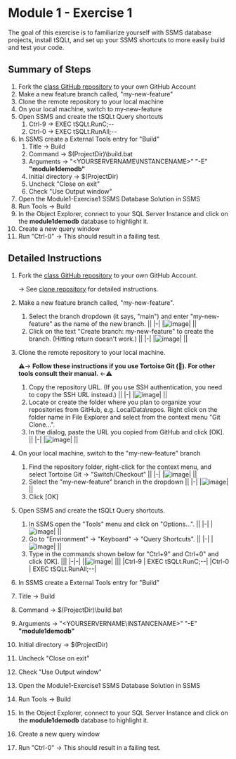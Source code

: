 # Module 1 - Exercise 1
The goal of this exercise is to familiarize yourself with SSMS database projects, install tSQLt, and set up your SSMS shortcuts to more easily build and test your code.

## Summary of Steps

1. Fork the [class GitHub repository](https://github.com/sqlity-net/dataplatform-devops-demos) to your own GitHub Account
2. Make a new feature branch called, "my-new-feature"
3. Clone the remote repository to your local machine
4. On your local machine, switch to my-new-feature
5. Open SSMS and create the tSQLt Query shortcuts
   1. Ctrl-9 → EXEC tSQLt.RunC;--
   5. Ctrl-0 → EXEC tSQLt.RunAll;--
7. In SSMS create a External Tools entry for "Build"
   1. Title → Build
   9. Command → $(ProjectDir)\build.bat
   10. Arguments → "<YOURSERVERNAME\INSTANCENAME>" "-E" **"module1demodb"**
   11. Initial directory → $(ProjectDir)
   13. Uncheck "Close on exit"
   12. Check "Use Output window"
13. Open the Module1-Exercise1 SSMS Database Solution in SSMS
14. Run Tools → Build
15. In the Object Explorer, connect to your SQL Server Instance and click on the **module1demodb** database to highlight it.
16. Create a new query window
17. Run "Ctrl-0" → This should result in a failing test.

## Detailed Instructions

1. Fork the [class GitHub repository](https://github.com/sqlity-net/dataplatform-devops-demos) to your own GitHub Account.

   → See [clone repository](../../../) for detailed instructions.
   
3. Make a new feature branch called, "my-new-feature".
   1. Select the branch dropdown (it says, "main") and enter "my-new-feature" as the name of the new branch.
      ||
      |-|
      |![image](https://user-images.githubusercontent.com/298017/113496568-e1f17580-94c8-11eb-9a56-87963d9920fb.png)|
      ||
   1. Click on the text "Create branch: my-new-feature" to create the branch. (Hitting return doesn't work.)
      ||
      |-|
      |![image](https://user-images.githubusercontent.com/298017/113496576-f3d31880-94c8-11eb-95bb-dab2ac2767aa.png)|
      ||
      
5. Clone the remote repository to your local machine.

   :warning:→ **Follow these instructions if you use Tortoise Git (:turtle:). For other tools consult their manual.** ←:warning:
   1. Copy the repository URL. (If you use SSH authentication, you need to copy the SSH URL instead.)
      ||
      |-|
      |![image](https://user-images.githubusercontent.com/298017/113496696-3ea16000-94ca-11eb-875c-d92611999733.png)|
      ||
   1. Locate or create the folder where you plan to organize your repositories from GitHub, e.g. LocalData\repos. Right click on the folder name in File Explorer and select from the context menu "Git Clone...".
   2. In the dialog, paste the URL you copied from GitHub and click [OK].
      ||
      |-|
      |![image](https://user-images.githubusercontent.com/298017/113496743-9770f880-94ca-11eb-9ef9-b608f12f3ebd.png)|
      ||
      
7. On your local machine, switch to the "my-new-feature" branch
   1. Find the repository folder, right-click for the context menu, and select Tortoise Git → "Switch/Checkout" 
      ||
      |-|
      |![image](https://user-images.githubusercontent.com/298017/113519762-5e816400-955c-11eb-845f-ff02f036b2b9.png)|
      ||
   1. Select the "my-new-feature" branch in the dropdown
      ||
      |-|
      |![image](https://user-images.githubusercontent.com/298017/113519800-94bee380-955c-11eb-8d19-0756dfeb75f7.png)|
      ||
   1. Click [OK]
9. Open SSMS and create the tSQLt Query shortcuts.
   1. In SSMS open the "Tools" menu and click on "Options...".
      ||
      |-|
      |![image](https://user-images.githubusercontent.com/298017/113520095-cb95f900-955e-11eb-8277-5bb79130a203.png)|
      ||
   1. Go to "Environment" → "Keyboard" → "Query Shortcuts".
      ||
      |-|
      |![image](https://user-images.githubusercontent.com/298017/113520136-1152c180-955f-11eb-93e3-5b9aadcee0b5.png)|
      ||
   1. Type in the commands shown below for "Ctrl+9" and Ctrl+0" and click [OK].
      |||
      |-|-|
      ||![image](https://user-images.githubusercontent.com/298017/113520144-1b74c000-955f-11eb-9724-6a951ae8973d.png)|
      |||
      |Ctrl-9 | EXEC tSQLt.RunC;--|
      |Ctrl-0 | EXEC tSQLt.RunAll;--|
10. In SSMS create a External Tools entry for "Build"
   1. Title → Build
   9. Command → $(ProjectDir)\build.bat
   10. Arguments → "<YOURSERVERNAME\INSTANCENAME>" "-E" **"module1demodb"**
   11. Initial directory → $(ProjectDir)
   13. Uncheck "Close on exit"
   12. Check "Use Output window"
13. Open the Module1-Exercise1 SSMS Database Solution in SSMS
14. Run Tools → Build
15. In the Object Explorer, connect to your SQL Server Instance and click on the **module1demodb** database to highlight it.
16. Create a new query window
17. Run "Ctrl-0" → This should result in a failing test.
